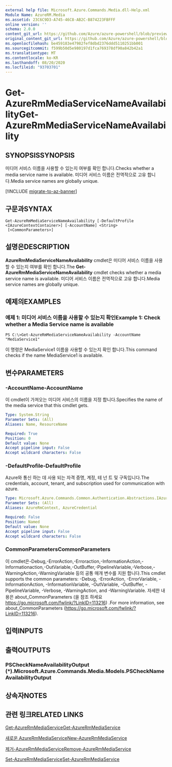 ```yaml
---
external help file: Microsoft.Azure.Commands.Media.dll-Help.xml
Module Name: AzureRM.Media
ms.assetid: 23C6C9D3-A745-46C8-AB2C-B874223FBFFF
online version: ''
schema: 2.0.0
content_git_url: https://github.com/Azure/azure-powershell/blob/preview/src/ResourceManager/Media/Commands.Media/help/Get-AzureRmMediaServiceNameAvailability.md
original_content_git_url: https://github.com/Azure/azure-powershell/blob/preview/src/ResourceManager/Media/Commands.Media/help/Get-AzureRmMediaServiceNameAvailability.md
ms.openlocfilehash: be459183e47982fef8dbd2376ddd5110251bb001
ms.sourcegitcommit: f599b50d5e980197d1fca769378df90a842b42a1
ms.translationtype: MT
ms.contentlocale: ko-KR
ms.lasthandoff: 08/20/2020
ms.locfileid: "93703701"
---
```

# <span data-ttu-id="51ada-101">Get-AzureRmMediaServiceNameAvailability</span><span class="sxs-lookup"><span data-stu-id="51ada-101">Get-AzureRmMediaServiceNameAvailability</span></span>

## <span data-ttu-id="51ada-102">SYNOPSIS</span><span class="sxs-lookup"><span data-stu-id="51ada-102">SYNOPSIS</span></span>
<span data-ttu-id="51ada-103">미디어 서비스 이름을 사용할 수 있는지 여부를 확인 합니다.</span><span class="sxs-lookup"><span data-stu-id="51ada-103">Checks whether a media service name is available.</span></span>
<span data-ttu-id="51ada-104">미디어 서비스 이름은 전역적으로 고유 합니다.</span><span class="sxs-lookup"><span data-stu-id="51ada-104">Media service names are globally unique.</span></span>

[!INCLUDE [migrate-to-az-banner](../../includes/migrate-to-az-banner.md)]

## <span data-ttu-id="51ada-105">구문과</span><span class="sxs-lookup"><span data-stu-id="51ada-105">SYNTAX</span></span>

```
Get-AzureRmMediaServiceNameAvailability [-DefaultProfile <IAzureContextContainer>] [-AccountName] <String>
 [<CommonParameters>]
```

## <span data-ttu-id="51ada-106">설명은</span><span class="sxs-lookup"><span data-stu-id="51ada-106">DESCRIPTION</span></span>
<span data-ttu-id="51ada-107">**AzureRmMediaServiceNameAvailability** cmdlet은 미디어 서비스 이름을 사용할 수 있는지 여부를 확인 합니다.</span><span class="sxs-lookup"><span data-stu-id="51ada-107">The **Get-AzureRmMediaServiceNameAvailability** cmdlet checks whether a media service name is available.</span></span>
<span data-ttu-id="51ada-108">미디어 서비스 이름은 전역적으로 고유 합니다.</span><span class="sxs-lookup"><span data-stu-id="51ada-108">Media service names are globally unique.</span></span>

## <span data-ttu-id="51ada-109">예제의</span><span class="sxs-lookup"><span data-stu-id="51ada-109">EXAMPLES</span></span>

### <span data-ttu-id="51ada-110">예제 1: 미디어 서비스 이름을 사용할 수 있는지 확인</span><span class="sxs-lookup"><span data-stu-id="51ada-110">Example 1: Check whether a Media Service name is available</span></span>
```
PS C:\>Get-AzureRmMediaServiceNameAvailability -AccountName "MediaService1"
```

<span data-ttu-id="51ada-111">이 명령은 MediaService1 이름을 사용할 수 있는지 확인 합니다.</span><span class="sxs-lookup"><span data-stu-id="51ada-111">This command checks if the name MediaService1 is available.</span></span>

## <span data-ttu-id="51ada-112">변수</span><span class="sxs-lookup"><span data-stu-id="51ada-112">PARAMETERS</span></span>

### <span data-ttu-id="51ada-113">-AccountName</span><span class="sxs-lookup"><span data-stu-id="51ada-113">-AccountName</span></span>
<span data-ttu-id="51ada-114">이 cmdlet이 가져오는 미디어 서비스의 이름을 지정 합니다.</span><span class="sxs-lookup"><span data-stu-id="51ada-114">Specifies the name of the media service that this cmdlet gets.</span></span>

```yaml
Type: System.String
Parameter Sets: (All)
Aliases: Name, ResourceName

Required: True
Position: 0
Default value: None
Accept pipeline input: False
Accept wildcard characters: False
```

### <span data-ttu-id="51ada-115">-DefaultProfile</span><span class="sxs-lookup"><span data-stu-id="51ada-115">-DefaultProfile</span></span>
<span data-ttu-id="51ada-116">Azure와 통신 하는 데 사용 되는 자격 증명, 계정, 테 넌 트 및 구독입니다.</span><span class="sxs-lookup"><span data-stu-id="51ada-116">The credentials, account, tenant, and subscription used for communication with azure.</span></span>

```yaml
Type: Microsoft.Azure.Commands.Common.Authentication.Abstractions.IAzureContextContainer
Parameter Sets: (All)
Aliases: AzureRmContext, AzureCredential

Required: False
Position: Named
Default value: None
Accept pipeline input: False
Accept wildcard characters: False
```

### <span data-ttu-id="51ada-117">CommonParameters</span><span class="sxs-lookup"><span data-stu-id="51ada-117">CommonParameters</span></span>
<span data-ttu-id="51ada-118">이 cmdlet은-Debug,-ErrorAction,-Erroraction,-InformationAction,-Informationaction,-OutVariable,-OutBuffer,-PipelineVariable,-Verbose,-WarningAction,-WarningVariable 등의 공통 매개 변수를 지원 합니다.</span><span class="sxs-lookup"><span data-stu-id="51ada-118">This cmdlet supports the common parameters: -Debug, -ErrorAction, -ErrorVariable, -InformationAction, -InformationVariable, -OutVariable, -OutBuffer, -PipelineVariable, -Verbose, -WarningAction, and -WarningVariable.</span></span> <span data-ttu-id="51ada-119">자세한 내용은 about_CommonParameters (을 참조 하세요 https://go.microsoft.com/fwlink/?LinkID=113216) .</span><span class="sxs-lookup"><span data-stu-id="51ada-119">For more information, see about_CommonParameters (https://go.microsoft.com/fwlink/?LinkID=113216).</span></span>

## <span data-ttu-id="51ada-120">입력</span><span class="sxs-lookup"><span data-stu-id="51ada-120">INPUTS</span></span>

## <span data-ttu-id="51ada-121">출력</span><span class="sxs-lookup"><span data-stu-id="51ada-121">OUTPUTS</span></span>

### <span data-ttu-id="51ada-122">PSCheckNameAvailabilityOutput (\*).</span><span class="sxs-lookup"><span data-stu-id="51ada-122">Microsoft.Azure.Commands.Media.Models.PSCheckNameAvailabilityOutput</span></span>

## <span data-ttu-id="51ada-123">상속자</span><span class="sxs-lookup"><span data-stu-id="51ada-123">NOTES</span></span>

## <span data-ttu-id="51ada-124">관련 링크</span><span class="sxs-lookup"><span data-stu-id="51ada-124">RELATED LINKS</span></span>

[<span data-ttu-id="51ada-125">Get-AzureRmMediaService</span><span class="sxs-lookup"><span data-stu-id="51ada-125">Get-AzureRmMediaService</span></span>](./Get-AzureRmMediaService.md)

[<span data-ttu-id="51ada-126">새로운 AzureRmMediaService</span><span class="sxs-lookup"><span data-stu-id="51ada-126">New-AzureRmMediaService</span></span>](./New-AzureRmMediaService.md)

[<span data-ttu-id="51ada-127">제거-AzureRmMediaService</span><span class="sxs-lookup"><span data-stu-id="51ada-127">Remove-AzureRmMediaService</span></span>](./Remove-AzureRmMediaService.md)

[<span data-ttu-id="51ada-128">Set-AzureRmMediaService</span><span class="sxs-lookup"><span data-stu-id="51ada-128">Set-AzureRmMediaService</span></span>](./Set-AzureRmMediaService.md)


